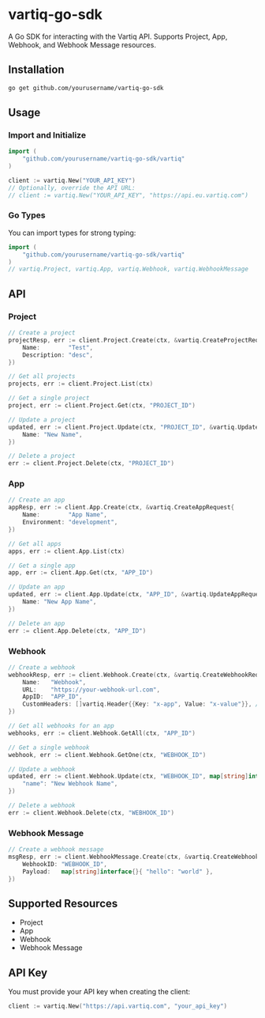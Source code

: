 # vartiq-go-sdk

A Go SDK for interacting with the Vartiq API. Supports Project, App, Webhook, and Webhook Message resources.

## Installation

```sh
go get github.com/yourusername/vartiq-go-sdk
```

## Usage

### Import and Initialize

```go
import (
	"github.com/yourusername/vartiq-go-sdk/vartiq"
)

client := vartiq.New("YOUR_API_KEY")
// Optionally, override the API URL:
// client := vartiq.New("YOUR_API_KEY", "https://api.eu.vartiq.com")
```

### Go Types

You can import types for strong typing:

```go
import (
	"github.com/yourusername/vartiq-go-sdk/vartiq"
)
// vartiq.Project, vartiq.App, vartiq.Webhook, vartiq.WebhookMessage
```

## API

### Project

```go
// Create a project
projectResp, err := client.Project.Create(ctx, &vartiq.CreateProjectRequest{
	Name:        "Test",
	Description: "desc",
})

// Get all projects
projects, err := client.Project.List(ctx)

// Get a single project
project, err := client.Project.Get(ctx, "PROJECT_ID")

// Update a project
updated, err := client.Project.Update(ctx, "PROJECT_ID", &vartiq.UpdateProjectRequest{
	Name: "New Name",
})

// Delete a project
err := client.Project.Delete(ctx, "PROJECT_ID")
```

### App

```go
// Create an app
appResp, err := client.App.Create(ctx, &vartiq.CreateAppRequest{
	Name:        "App Name",
	Environment: "development",
})

// Get all apps
apps, err := client.App.List(ctx)

// Get a single app
app, err := client.App.Get(ctx, "APP_ID")

// Update an app
updated, err := client.App.Update(ctx, "APP_ID", &vartiq.UpdateAppRequest{
	Name: "New App Name",
})

// Delete an app
err := client.App.Delete(ctx, "APP_ID")
```

### Webhook

```go
// Create a webhook
webhookResp, err := client.Webhook.Create(ctx, &vartiq.CreateWebhookRequest{
	Name:   "Webhook",
	URL:    "https://your-webhook-url.com",
	AppID:  "APP_ID",
	CustomHeaders: []vartiq.Header{{Key: "x-app", Value: "x-value"}}, // optional
})

// Get all webhooks for an app
webhooks, err := client.Webhook.GetAll(ctx, "APP_ID")

// Get a single webhook
webhook, err := client.Webhook.GetOne(ctx, "WEBHOOK_ID")

// Update a webhook
updated, err := client.Webhook.Update(ctx, "WEBHOOK_ID", map[string]interface{}{
	"name": "New Webhook Name",
})

// Delete a webhook
err := client.Webhook.Delete(ctx, "WEBHOOK_ID")
```

### Webhook Message

```go
// Create a webhook message
msgResp, err := client.WebhookMessage.Create(ctx, &vartiq.CreateWebhookMessageRequest{
	WebhookID: "WEBHOOK_ID",
	Payload:   map[string]interface{}{ "hello": "world" },
})
```

## Supported Resources
- Project
- App
- Webhook
- Webhook Message

## API Key
You must provide your API key when creating the client:

```go
client := vartiq.New("https://api.vartiq.com", "your_api_key")
``` 